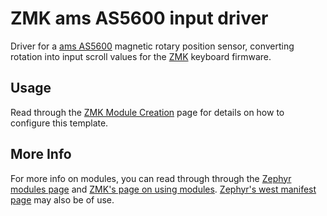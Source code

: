 # ZMK ams AS5600 input driver

Driver for a [ams AS5600](https://ams-osram.com/products/sensor-solutions/position-sensors/ams-as5600-position-sensor) magnetic rotary position sensor, converting rotation into input scroll values for the [ZMK](https://github.com/zmkfirmware/zmk) keyboard firmware.

## Usage

Read through the [ZMK Module Creation](https://zmk.dev/docs/development/module-creation) page for details on how to configure this template.

## More Info

For more info on modules, you can read through  through the [Zephyr modules page](https://docs.zephyrproject.org/3.5.0/develop/modules.html) and [ZMK's page on using modules](https://zmk.dev/docs/features/modules). [Zephyr's west manifest page](https://docs.zephyrproject.org/3.5.0/develop/west/manifest.html#west-manifests) may also be of use.
